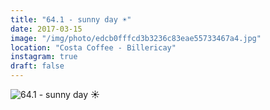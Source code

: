 ```yaml
---
title: "64.1 - sunny day ☀️"
date: 2017-03-15
image: "/img/photo/edcb0fffcd3b3236c83eae55733467a4.jpg"
location: "Costa Coffee - Billericay"
instagram: true
draft: false
---
```


![64.1 - sunny day ☀️](/img/photo/edcb0fffcd3b3236c83eae55733467a4.jpg)
